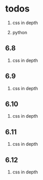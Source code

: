 # todos

1. css in depth

2. python

## 6.8

1. css in depth

## 6.9

1. css in depth

## 6.10

1. css in depth

## 6.11

1. css in depth

## 6.12

1. css in depth
